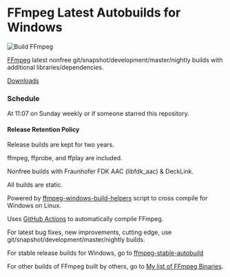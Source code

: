 # FFmpeg Latest Autobuilds for Windows
![Build FFmpeg](https://github.com/AnimMouse/ffmpeg-autobuild/workflows/Build%20FFmpeg/badge.svg)

[FFmpeg](https://ffmpeg.org) latest nonfree git/snapshot/development/master/nightly builds with additional libraries/dependencies.

[Downloads](https://github.com/AnimMouse/ffmpeg-autobuild/releases)

### Schedule
At 11:07 on Sunday weekly or if someone starred this repository.

#### Release Retention Policy
Release builds are kept for two years.

ffmpeg, ffprobe, and ffplay are included.

Nonfree builds with Fraunhofer FDK AAC (libfdk_aac) & DeckLink.

All builds are static.

Powered by [ffmpeg-windows-build-helpers](https://github.com/rdp/ffmpeg-windows-build-helpers) script to cross compile for Windows on Linux.

Uses [GitHub Actions](https://github.com/features/actions) to automatically compile FFmpeg.

For latest bug fixes, new improvements, cutting edge, use git/snapshot/development/master/nightly builds.

For stable release builds for Windows, go to [ffmpeg-stable-autobuild](https://github.com/AnimMouse/ffmpeg-stable-autobuild)

For other builds of FFmpeg built by others, go to [My list of FFmpeg Binaries](https://www.animmouse.com/p/ffmpeg-binaries/).